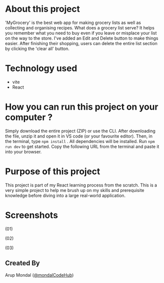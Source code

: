 # About this project


'MyGrocery' is the best web app for making grocery lists as well as collecting and organising recipes. What does a grocery list serve?
It helps you remember what you need to buy even if you leave or misplace your list on the way to the store. I've added an Edit and Delete button to make things easier. After finishing their shopping, users can delete the entire list section by clicking the 'clear all' button.


# Technology used
- vite
- React

# How you can run this project on your computer ?

Simply download the entire project (ZIP) or use the CLI. After downloading the file, unzip it and open it in VS code (or your favourite editor). Then, in the terminal, type `npm install` . All dependencies will be installed. Run ```npm run dev``` to get started. Copy the following URL from the terminal and paste it into your browser.


# Purpose of this project

This project is part of my React learning process from the scratch. This is a very simple project to help me brush up on my skills and prerequisite knowledge before diving into a large real-world application.


# Screenshots
(01)

(02)

(03)


## Created By
Arup Mondal ([@mondalCodeHub](https://www.github.com/mondalCodeHub))
